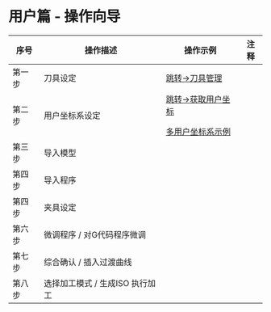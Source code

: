 
# 用户篇 - 操作向导



| 序号   | 操作描述                         |操作示例|注释|
| ------ | -------------------------------- |----------------------------------------------------|--------------------------------|
| 第一步 | 刀具设定                          |  [跳转->刀具管理](./User_Operation_Tool_Manager.md) |  |
| 第二步 | 用户坐标系设定                    |  [跳转->获取用户坐标](./User_Operation_Get_UCS.md)</p>[多用户坐标系示例](../videos/用户坐标系用法示例.mp4)|   |
| 第三步 | 导入模型                          |  |
|第四步  |导入程序                           |  |                                                   |                                                   |
| 第四步 | 夹具设定                          |   |
| 第六步 | 微调程序 / 对G代码程序微调        |      |
| 第七步 | 综合确认 / 插入过渡曲线           |      |
| 第八步 | 选择加工模式 / 生成ISO 执行加工    |     |
